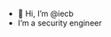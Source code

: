 - 👋 Hi, I’m @iecb
- I’m a security engineer
  <!---
iecb/iecb is a ✨ special ✨ repository because its `README.md` (this file) appears on your GitHub profile.
You can click the Preview link to take a look at your changes.
--->
